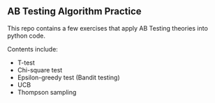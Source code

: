 ## AB Testing Algorithm Practice

This repo contains a few exercises that apply AB Testing theories into python code.

Contents include:
- T-test
- Chi-square test
- Epsilon-greedy test (Bandit testing)
- UCB
- Thompson sampling

